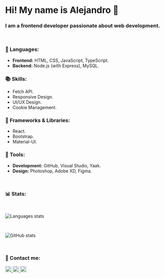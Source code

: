 # Hi! My name is Alejandro 👋
### I am a frontend developer passionate about web development.

<br>

### 🦄 Languages:  
- **Frontend:** HTML, CSS, JavaScript, TypeScript.  
- **Backend:** Node.js (with Express), MySQL.

### 📚 Skills:  
- Fetch API.  
- Responsive Design.  
- UI/UX Design.  
- Cookie Management.  


### 🚀 Frameworks & Libraries:  
- React.  
- Bootstrap.  
- Material-UI.  

### 💼 Tools:  
- **Development:** GitHub, Visual Studio, Yaak.  
- **Design:** Photoshop, Adobe XD, Figma.

<br>

### 📊 Stats:

<br>

![Languages stats](https://github-readme-stats.vercel.app/api/top-langs/?username=aleotinano&layout=compact&theme=radical)

<br>

![GitHub stats](https://github-readme-stats.vercel.app/api?username=aleotinano&show_icons=true&theme=radical)

<br>

### 💌 Contact me:


<a href="https://www.linkedin.com/in/aleotinano" target="_blank">
  <img src="https://github.com/user-attachments/assets/6503e98d-f1c2-4da3-bbb8-52b093186c74" widht="20px" height="20px">
</a>

<a href="https://es.fiverr.com/aleotinano" target="_blank">
  <img src="https://github.com/user-attachments/assets/f228a235-dd01-4c7a-92db-d36d2bbb840f" widht="20px" height="20px">
</a>

<a href="https://www.linkedin.com/in/aleotinano" target="_blank">
  <img src="https://github.com/user-attachments/assets/6503e98d-f1c2-4da3-bbb8-52b093186c74" widht="20px" height="20px">
</a>




